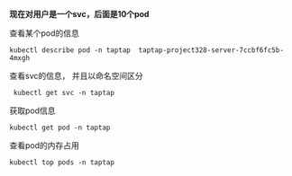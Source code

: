 **现在对用户是一个svc，后面是10个pod**

查看某个pod的信息

~~~
kubectl describe pod -n taptap  taptap-project328-server-7ccbf6fc5b-4mxgh
~~~

查看svc的信息， 并且以命名空间区分

~~~
 kubectl get svc -n taptap
~~~

获取pod信息

~~~
kubectl get pod -n taptap
~~~

查看pod的内存占用

~~~
kubectl top pods -n taptap
~~~

